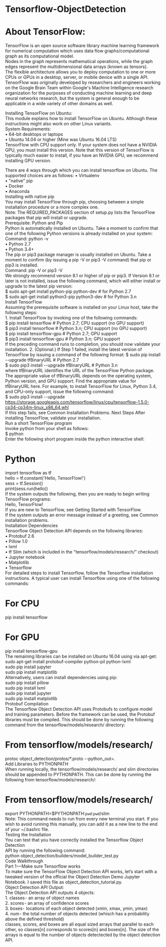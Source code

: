 # Tensorflow-ObjectDetection  
# About TensorFlow:  
TensorFlow is an open source software library machine learning framework for numerical computation which uses data flow graphs/computational graph as its computational model.  
Nodes in the graph represents mathematical operations, while the graph edges represent the multidimensional data arrays (known as tensors).  
The flexible architecture allows you to deploy computation to one or more CPUs or GPUs in a desktop, server, or mobile device with a single API.  
TensorFlow was originally developed by researchers and engineers working on the Google Brain Team within Google's Machine Intelligence research organization for the purposes of conducting machine learning and deep neural networks research, but the system is general enough to be applicable in a wide variety of other domains as well.  

Installing TensorFlow on Ubuntu:  
This module explains how to install TensorFlow on Ubuntu. Although these instructions might also work on other Linux variants.  
System Requirements:  
    • 64-bit desktops or laptops   
    • Ubuntu 14.04 or higher (Mine was Ubuntu 16.04 LTS)  
TensorFlow with CPU support only. If your system does not have a NVIDIA GPU, you must install this version. Note that this version of TensorFlow is typically much easier to install, if you have an NVIDIA GPU, we recommend installing GPU version.  

There are 4 ways through which you can install tensorflow on Ubuntu. The supported choices are as follows:
    • Virtualenv  
    • "native" pip  
    • Docker  
    • Anaconda  
Installing with native pip  
You may install TensorFlow through pip, choosing between a simple installation procedure or a more complex one.  
Note: The REQUIRED_PACKAGES section of setup.py lists the TensorFlow packages that pip will install or upgrade.  
Prerequisite: Python and Pip  
Python is automatically installed on Ubuntu. Take a moment to confirm that one of the following Python versions is already installed on your system:  
Command: python -v  
    • Python 2.7   
    • Python 3.4+  
The pip or pip3 package manager is usually installed on Ubuntu. Take a moment to confirm (by issuing a pip -V or pip3 -V command) that pip or pip3 is installed.  
Command: pip -V or pip3 -V  
We strongly recommend version 8.1 or higher of pip or pip3. If Version 8.1 or later is not installed, issue the following command, which will either install or upgrade to the latest pip version:  
$ sudo apt-get install python-pip python-dev   # for Python 2.7  
$ sudo apt-get install python3-pip python3-dev # for Python 3.n  
Install TensorFlow  
Assuming the prerequisite software is installed on your Linux host, take the following steps:  
    1. Install TensorFlow by invoking one of the following commands:  
       $ pip install tensorflow      # Python 2.7; CPU support (no GPU support)  
       $ pip3 install tensorflow     # Python 3.n; CPU support (no GPU support)  
       $ pip install tensorflow-gpu  # Python 2.7;  GPU support  
       $ pip3 install tensorflow-gpu # Python 3.n; GPU support  
       If the preceding command runs to completion, you should now validate your installation. 
    2. (Optional.) If Step 1 failed, install the latest version of TensorFlow by issuing a command of the following format: 
       $ sudo pip  install --upgrade tfBinaryURL   # Python 2.7  
       $ sudo pip3 install --upgrade tfBinaryURL   # Python 3.n  
       where tfBinaryURL identifies the URL of the TensorFlow Python package. The appropriate value of tfBinaryURL depends on the operating system, Python version, and GPU support. Find the appropriate value for tfBinaryURL here. For example, to install TensorFlow for Linux, Python 3.4, and CPU-only support, issue the following command:  
        $ sudo pip3 install --upgrade  
        https://storage.googleapis.com/tensorflow/linux/cpu/tensorflow-1.5.0-cp34-cp34m-linux_x86_64.whl  
If this step fails, see Common Installation Problems.
Next Steps 
After installing TensorFlow, validate your installation.  
Run a short TensorFlow program  
Invoke python from your shell as follows:  
$ python   
Enter the following short program inside the python interactive shell:  
# Python  
import tensorflow as tf  
hello = tf.constant('Hello, TensorFlow!')  
sess = tf.Session()  
print(sess.run(hello))  
If the system outputs the following, then you are ready to begin writing TensorFlow programs:  
Hello, TensorFlow!  
If you are new to TensorFlow, see Getting Started with TensorFlow.  
If the system outputs an error message instead of a greeting, see Common installation problems.  
Installation Dependencies    
Tensorflow Object Detection API depends on the following libraries:  
    • Protobuf 2.6   
    • Pillow 1.0  
    • lxml  
    • tf Slim (which is included in the "tensorflow/models/research/" checkout)   
    • Jupyter notebook  
    • Matplotlib  
    • Tensorflow  
For detailed steps to install Tensorflow, follow the Tensorflow installation instructions. A typical user can install Tensorflow using one of the following commands: 
# For CPU  
pip install tensorflow  
# For GPU  
pip install tensorflow-gpu  
The remaining libraries can be installed on Ubuntu 16.04 using via apt-get:  
sudo apt-get install protobuf-compiler python-pil python-lxml  
sudo pip install jupyter  
sudo pip install matplotlib  
Alternatively, users can install dependencies using pip:  
sudo pip install pillow  
sudo pip install lxml  
sudo pip install jupyter  
sudo pip install matplotlib  
Protobuf Compilation  
The Tensorflow Object Detection API uses Protobufs to configure model and training parameters. Before the framework can be used, the Protobuf libraries must be compiled. This should be done by running the following command from the tensorflow/models/research/ directory:  
# From tensorflow/models/research/  
protoc object_detection/protos/*.proto --python_out=.  
Add Libraries to PYTHONPATH  
When running locally, the tensorflow/models/research/ and slim directories should be appended to PYTHONPATH. This can be done by running the following from tensorflow/models/research/:  
# From tensorflow/models/research/  
export PYTHONPATH=$PYTHONPATH:`pwd`:`pwd`/slim  
Note: This command needs to run from every new terminal you start. If you wish to avoid running this manually, you can add it as a new line to the end of your ~/.bashrc file.  
Testing the Installation  
You can test that you have correctly installed the Tensorflow Object Detection  
API by running the following command:  
python object_detection/builders/model_builder_test.py  
Code Walkthrough  
Part 1 — Make sure Tensorflow works  
To make sure the TensorFlow Object Detection API works, let’s start with a tweaked version of the official the Object Detection Demo Jupyter Notebook. I saved this file as object_detection_tutorial.py.  
Object Detection API Output:  
 The Object Detection API outputs 4 objects:  
    1. classes - an array of object names  
    2. scores - an array of confidence scores  
    3. boxes-  locations of each object detected (xmin, xmax, ymin, ymax)  
    4. num - the total number of objects detected (whisch has a probability above the defined threshold)  
classes, scores, and boxes are all equal sized arrays that parallel to each other, so classes[n] corresponds to scores[n] and boxes[n]. 
The size of the arrays is equal to the number of objects detectected by the object detection API. 


